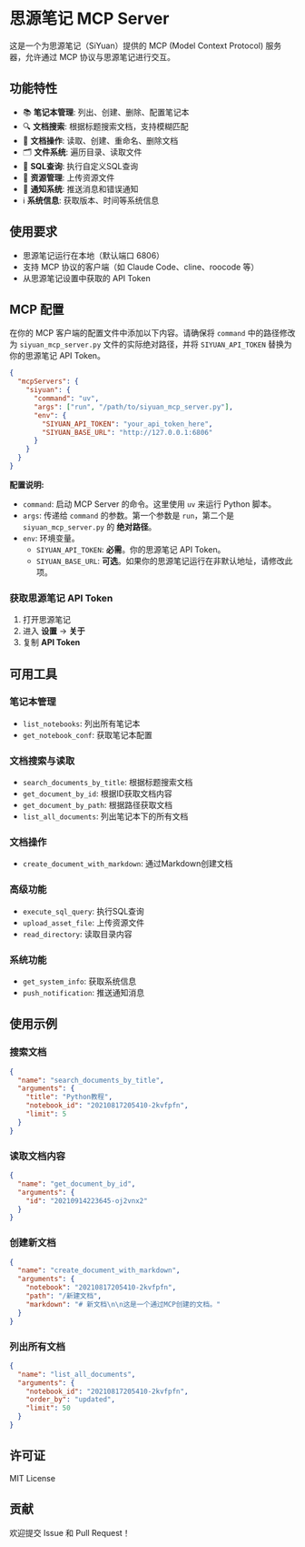 # 思源笔记 MCP Server

这是一个为思源笔记（SiYuan）提供的 MCP (Model Context Protocol) 服务器，允许通过 MCP 协议与思源笔记进行交互。

## 功能特性

- 📚 **笔记本管理**: 列出、创建、删除、配置笔记本
- 🔍 **文档搜索**: 根据标题搜索文档，支持模糊匹配
- 📄 **文档操作**: 读取、创建、重命名、删除文档
- 🗂️ **文件系统**: 遍历目录、读取文件
- 🔧 **SQL查询**: 执行自定义SQL查询
- 📁 **资源管理**: 上传资源文件
- 🔔 **通知系统**: 推送消息和错误通知
- ℹ️ **系统信息**: 获取版本、时间等系统信息

## 使用要求

- 思源笔记运行在本地（默认端口 6806）
- 支持 MCP 协议的客户端（如 Claude Code、cline、roocode 等）
- 从思源笔记设置中获取的 API Token

## MCP 配置

在你的 MCP 客户端的配置文件中添加以下内容。请确保将 `command` 中的路径修改为 `siyuan_mcp_server.py` 文件的实际绝对路径，并将 `SIYUAN_API_TOKEN` 替换为你的思源笔记 API Token。

```json
{
  "mcpServers": {
    "siyuan": {
      "command": "uv",
      "args": ["run", "/path/to/siyuan_mcp_server.py"],
      "env": {
        "SIYUAN_API_TOKEN": "your_api_token_here",
        "SIYUAN_BASE_URL": "http://127.0.0.1:6806"
      }
    }
  }
}
```

**配置说明:**

- `command`: 启动 MCP Server 的命令。这里使用 `uv` 来运行 Python 脚本。
- `args`: 传递给 `command` 的参数。第一个参数是 `run`，第二个是 `siyuan_mcp_server.py` 的 **绝对路径**。
- `env`: 环境变量。
    - `SIYUAN_API_TOKEN`: **必需**。你的思源笔记 API Token。
    - `SIYUAN_BASE_URL`: **可选**。如果你的思源笔记运行在非默认地址，请修改此项。

### 获取思源笔记 API Token

1. 打开思源笔记
2. 进入 **设置** → **关于**
3. 复制 **API Token**

## 可用工具

### 笔记本管理
- `list_notebooks`: 列出所有笔记本
- `get_notebook_conf`: 获取笔记本配置

### 文档搜索与读取
- `search_documents_by_title`: 根据标题搜索文档
- `get_document_by_id`: 根据ID获取文档内容
- `get_document_by_path`: 根据路径获取文档
- `list_all_documents`: 列出笔记本下的所有文档

### 文档操作
- `create_document_with_markdown`: 通过Markdown创建文档

### 高级功能
- `execute_sql_query`: 执行SQL查询
- `upload_asset_file`: 上传资源文件
- `read_directory`: 读取目录内容

### 系统功能
- `get_system_info`: 获取系统信息
- `push_notification`: 推送通知消息

## 使用示例

### 搜索文档
```json
{
  "name": "search_documents_by_title",
  "arguments": {
    "title": "Python教程",
    "notebook_id": "20210817205410-2kvfpfn",
    "limit": 5
  }
}
```

### 读取文档内容
```json
{
  "name": "get_document_by_id",
  "arguments": {
    "id": "20210914223645-oj2vnx2"
  }
}
```

### 创建新文档
```json
{
  "name": "create_document_with_markdown",
  "arguments": {
    "notebook": "20210817205410-2kvfpfn",
    "path": "/新建文档",
    "markdown": "# 新文档\n\n这是一个通过MCP创建的文档。"
  }
}
```

### 列出所有文档
```json
{
  "name": "list_all_documents",
  "arguments": {
    "notebook_id": "20210817205410-2kvfpfn",
    "order_by": "updated",
    "limit": 50
  }
}
```

## 许可证

MIT License

## 贡献

欢迎提交 Issue 和 Pull Request！
